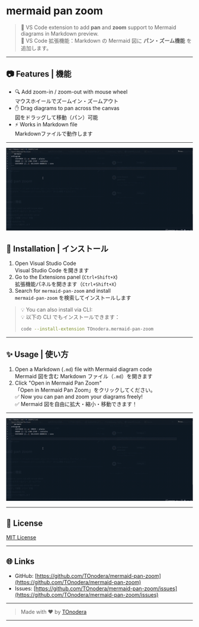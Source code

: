 # mermaid pan zoom

> 🐬 VS Code extension to add **pan** and **zoom** support to Mermaid diagrams in Markdown preview.  
> 🐬 VS Code 拡張機能：Markdown の Mermaid 図に **パン・ズーム機能** を追加します。

---

## 📷 Features | 機能

- 🔍 Add zoom-in / zoom-out with mouse wheel  
  マウスホイールでズームイン・ズームアウト
- ✋ Drag diagrams to pan across the canvas  
  図をドラッグして移動（パン）可能
- ⚡️ Works in Markdown file  
  Markdownファイルで動作します

---

![demo](./docs/usage.gif)

## 🚀 Installation | インストール

1. Open Visual Studio Code  
   Visual Studio Code を開きます
2. Go to the Extensions panel (`Ctrl+Shift+X`)  
   拡張機能パネルを開きます（`Ctrl+Shift+X`）
3. Search for `mermaid-pan-zoom` and install  
   `mermaid-pan-zoom` を検索してインストールします

> 💡 You can also install via CLI:  
> 💡 以下の CLI でもインストールできます：
>
> ```bash
> code --install-extension TOnodera.mermaid-pan-zoom
> ```

---

## ✨ Usage | 使い方

1. Open a Markdown (`.md`) file with Mermaid diagram code  
   Mermaid 図を含む Markdown ファイル（`.md`）を開きます
2. Click "Open in Mermaid Pan Zoom"  
   「Open in Mermaid Pan Zoom」をクリックしてください。  
   ✅ Now you can pan and zoom your diagrams freely!  
   ✅ Mermaid 図を自由に拡大・縮小・移動できます！

---

![demo](./docs/usage.gif)

---

## 📄 License

[MIT License](./LICENSE)

---

## 🌐 Links

- GitHub: [https://github.com/TOnodera/mermaid-pan-zoom](https://github.com/TOnodera/mermaid-pan-zoom)
- Issues: [https://github.com/TOnodera/mermaid-pan-zoom/issues](https://github.com/TOnodera/mermaid-pan-zoom/issues)

---

> Made with ❤️ by [TOnodera](https://github.com/TOnodera)

---
